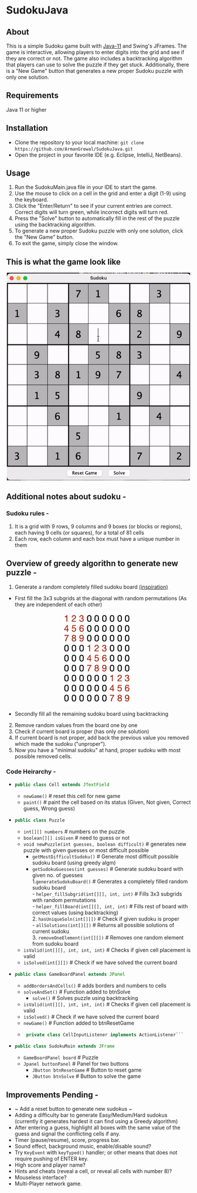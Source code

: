 # SudokuJava

## About
This is a simple Sudoku game built with [Java-11](https://www.oracle.com/in/java/technologies/javase/jdk11-archive-downloads.html) and Swing's JFrames. 
The game is interactive, allowing players to enter digits into the grid and see if they are correct or not. 
The game also includes a backtracking algorithm that players can use to solve the puzzle if they get stuck. 
Additionally, there is a "New Game" button that generates a new proper Sudoku puzzle with only one solution.

## Requirements
Java 11 or higher

## Installation
- Clone the repository to your local machine: `git clone https://github.com/ArmanGrewal/SudokuJava.git`
- Open the project in your favorite IDE (e.g. Eclipse, IntelliJ, NetBeans).

## Usage
1. Run the SudokuMain.java file in your IDE to start the game.
2. Use the mouse to click on a cell in the grid and enter a digit (1-9) using the keyboard.
3. Click the "Enter/Return" to see if your current entries are correct. Correct digits will turn green, while incorrect digits will turn red.
4. Press the "Solve" button to automatically fill in the rest of the puzzle using the backtracking algorithm.
5. To generate a new proper Sudoku puzzle with only one solution, click the "New Game" button.
6. To exit the game, simply close the window.

## This is what the game look like
<div align="center"> <img src="SudokuTest.gif" width="500" /> </div>

## Additional notes about sudoku - 
### Sudoku rules - 
1. It is a grid with 9 rows, 9 columns and 9 boxes (or blocks or regions), each having 9 cells (or squares), for a total of 81 cells
2. Each row, each column and each box must have a unique number in them

## Overview of greedy algorithn to generate new puzzle - 
1. Generate a random completely filled sudoku board [(inspiration)](https://www.geeksforgeeks.org/program-sudoku-generator/)
  - First fill the 3x3 subgrids at the diagonal with random permutations (As they are independent of each other) 

<div align="center"> <img src="arrimg.png" height="250"/> </div>

  - Secondly fill all the remaining sudoku board using backtracking
2. Remove random values from the board one by one
3. Check if current board is proper (has only one solution)
4. If current board is not proper, add back the previous value you removed which made the sudoku ("unproper"). 
5. Now you have a "minimal sudoku" at hand, proper sudoku with most possible removed cells.

### Code Heirarchy - 
- ```java 
  public class Cell extends JTextField
  ``` 
  - `newGame()` # reset this cell for new game
  - `paint()`  # paint the cell based on its status (Given, Not given, Correct guess, Wrong guess)
- ```java 
  public class Puzzle 
  ``` 
  - `int[][] numbers` # numbers on the puzzle
  - `boolean[][] isGiven` # need to guess or not
  - `void newPuzzle(int guesses, boolean difficult)` # generates new puzzle with given guesses or most difficult possible
    - `getMostDifficultSudoku()` # Generate most difficult possible sudoku board (using greedy algm)
    - `getSudokuGuesses(int guesses)` # Generate sudoku board with given no. of guesses <br>
      1.`generateSudokuBoard()` # Generates a completely filled random sudoku board <br>
          - `helper_fillSubgrid(int[][], int, int)` # Fills 3x3 subgrids with random permutations <br> 
          - `helper_fillBoard(int[][], int, int)`   # Fills rest of board with correct values (using backtracking) <br> 
      2. `hasUniqueSoln(int[][])` # Check if given sudoku is proper <br>
          - `allSolutions(int[][])` # Returns all possible solutions of current sudoku  <br>
      3. `removeOneElement(int[][])` # Removes one random element from sudoku board
  - `isValid(int[][], int, int, int)` # Checks if given cell placement is valid
  - `isSolved(int[][])` # Check if we have solved the current board   
- ```java 
  public class GameBoardPanel extends JPanel
  ``` 
  - `addBordersAndCells()` # adds borders and numbers to cells
  - `solveAndSet()` # Function added to btnSolve
    - `solve()` # Solves puzzle using backtracking
  - `isValid(int[][], int, int, int)` # Checks if given cell placement is valid
  - `isSolved()` # Check if we have solved the current board   
  - `newGame()` # Function added to btnResetGame
  - ```java
     private class CellInputListener implements ActionListener```
- ```java 
  public class SudokuMain extends JFrame
  ``` 
  - `GameBoardPanel board` # Puzzle 
  - `Jpanel buttonPanel` # Panel for two buttons
    - `JButton btnResetGame` # Button to reset game
    - `JButton btnSolve` # Button to solve the game

## Improvements Pending - 
- ~ Add a reset button to generate new sudokus ~
- Adding a difficulty bar to generate Easy/Medium/Hard sudokus (currently it generates hardest it can find using a Greedy algorithm)
- After entering a guess, highlight all boxes with the same value of the guess and signal the conflicting cells if any.
- Timer (pause/resume), score, progress bar.
- Sound effect, background music, enable/disable sound?
- Try `KeyEvent` with `keyTyped()` handler; or other means that does not require pushing of ENTER key.
- High score and player name?
- Hints and cheats (reveal a cell, or reveal all cells with number 8)?
- Mouseless interface?
- Multi-Player network game.

